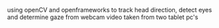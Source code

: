using openCV and openframeworks to track head direction, detect eyes and determine gaze from webcam video taken from two tablet pc's